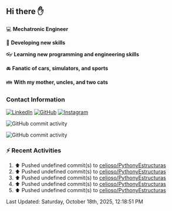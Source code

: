 ## Hi there ✋

:computer: **Mechatronic Engineer**

:pencil: **Developing new skills**

:eyeglasses: **Learning new programming and engineering skills**

:oncoming_automobile: **Fanatic of cars, simulators, and sports**

:family: **With my mother, uncles, and two cats**

### Contact Information

[![LinkedIn](https://img.shields.io/badge/LinkedIn-Profile-blue?logo=linkedin)](https://www.linkedin.com/in/mario-alexander-vargas-celis/)      [![GitHub](https://img.shields.io/badge/GitHub-Profile-black?logo=github)](https://github.com/celioso)      [![Instagram](https://img.shields.io/badge/Instagram-Profile-E4405F?logo=instagram&logoColor=white)](https://www.instagram.com/celismarioalexander/)

![GitHub commit activity](https://img.shields.io/github/commit-activity/w/celioso/Cursos-de-Platzi)

![GitHub commit activity](https://img.shields.io/github/commit-activity/m/celioso/Cursos-de-Platzi)

### :zap: Recent Activities
<!--RECENT_ACTIVITY:start-->
1. ⬆️ Pushed undefined commit(s) to [celioso/PythonyEstructuras](https://github.com/celioso/PythonyEstructuras)<br>
2. ⬆️ Pushed undefined commit(s) to [celioso/PythonyEstructuras](https://github.com/celioso/PythonyEstructuras)<br>
3. ⬆️ Pushed undefined commit(s) to [celioso/PythonyEstructuras](https://github.com/celioso/PythonyEstructuras)<br>
4. ⬆️ Pushed undefined commit(s) to [celioso/PythonyEstructuras](https://github.com/celioso/PythonyEstructuras)<br>
5. ⬆️ Pushed undefined commit(s) to [celioso/PythonyEstructuras](https://github.com/celioso/PythonyEstructuras)<br>
<!--RECENT_ACTIVITY:end-->

<!--RECENT_ACTIVITY:last_update-->
Last Updated: Saturday, October 18th, 2025, 12:18:51 PM
<!--RECENT_ACTIVITY:last_update_end-->